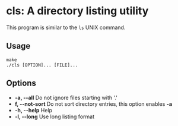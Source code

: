 # cls: A directory listing utility

This program is similar to the `ls` UNIX command.

## Usage

```
make
./cls [OPTION]... [FILE]...
```

## Options
* **-a, --all**  Do not ignore files starting with '.'
* **f, --not-sort** Do not sort directory entries, this option enables **-a**
* **-h, --help** Help
* **-l, --long** Use long listing format
